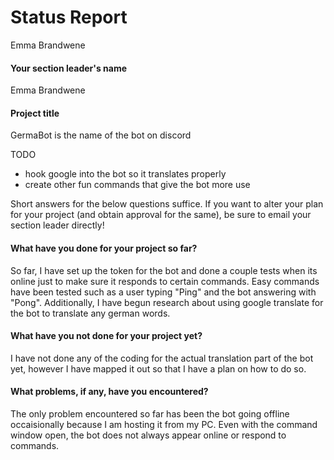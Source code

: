# Status Report

Emma Brandwene


#### Your section leader's name

Emma Brandwene

#### Project title

GermaBot is the name of the bot on discord

TODO

- hook google into the bot so it translates properly
- create other fun commands that give the bot more use

Short answers for the below questions suffice. If you want to alter your plan for your project (and obtain approval for the same), be sure to email your section leader directly!

#### What have you done for your project so far?

So far, I have set up the token for the bot and done a couple tests when its online just to make sure it responds to certain commands. Easy commands have been tested such as a user typing "Ping" and the bot answering with "Pong". 
Additionally, I have begun research about using google translate for the bot to translate any german words. 

#### What have you not done for your project yet?

I have not done any of the coding for the actual translation part of the bot yet, however I have mapped it out so that I have a plan on how to do so. 

#### What problems, if any, have you encountered?

The only problem encountered so far has been the bot going offline occaisionally because I am hosting it from my PC. Even with the command window open, the bot does not always appear online or respond to commands. 
